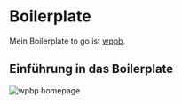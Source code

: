 # Boilerplate

Mein Boilerplate to go ist [wppb](https://wppb.me/).

## Einführung in das Boilerplate

![wpbp homepage](/images/wppb-homepage.png)